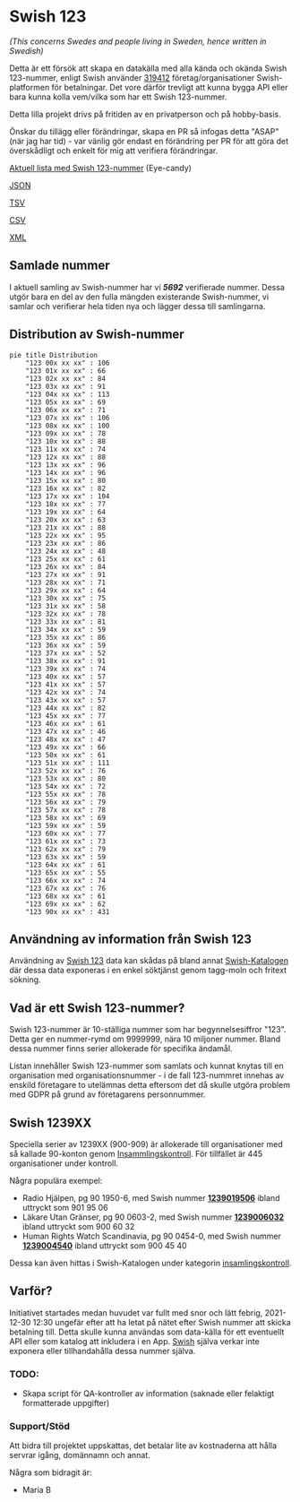 # Swish 123

*(This concerns Swedes and people living in Sweden, hence written in Swedish)*

Detta är ett försök att skapa en datakälla med alla kända och okända Swish 123-nummer, enligt Swish använder [319412](https://www.swish.nu/about-swish#Swish_in_numbers) företag/organisationer Swish-platformen för betalningar. Det vore därför trevligt att kunna bygga API eller bara kunna kolla vem/vilka som har ett Swish 123-nummer.

Detta lilla projekt drivs på fritiden av en privatperson och på hobby-basis.

Önskar du tillägg eller förändringar, skapa en PR så infogas detta "ASAP" (när jag har tid) - var vänlig gör endast en förändring per PR för att göra det överskådligt och enkelt för mig att verifiera förändringar.



[Aktuell lista med Swish 123-nummer](https://github.com/cisene/swish-123/blob/master/swish-123.md) (Eye-candy)

[JSON](https://github.com/cisene/swish-123/blob/master/json/swish-123-datasource.json)

[TSV](https://github.com/cisene/swish-123/blob/master/text/swish-123-datasource.tsv)

[CSV](https://github.com/cisene/swish-123/blob/master/text/swish-123-datasource.csv)

[XML](https://github.com/cisene/swish-123/blob/master/xml-data/swish-123-datasource.xml)



## Samlade nummer

I aktuell samling av Swish-nummer har vi ***5692*** verifierade nummer. Dessa utgör bara en del av den fulla mängden existerande Swish-nummer, vi samlar och verifierar hela tiden nya och lägger dessa till samlingarna.

## Distribution av Swish-nummer

```mermaid
pie title Distribution
    "123 00x xx xx" : 106
    "123 01x xx xx" : 66
    "123 02x xx xx" : 84
    "123 03x xx xx" : 91
    "123 04x xx xx" : 113
    "123 05x xx xx" : 69
    "123 06x xx xx" : 71
    "123 07x xx xx" : 106
    "123 08x xx xx" : 100
    "123 09x xx xx" : 78
    "123 10x xx xx" : 88
    "123 11x xx xx" : 74
    "123 12x xx xx" : 88
    "123 13x xx xx" : 96
    "123 14x xx xx" : 96
    "123 15x xx xx" : 80
    "123 16x xx xx" : 82
    "123 17x xx xx" : 104
    "123 18x xx xx" : 77
    "123 19x xx xx" : 64
    "123 20x xx xx" : 63
    "123 21x xx xx" : 88
    "123 22x xx xx" : 95
    "123 23x xx xx" : 86
    "123 24x xx xx" : 48
    "123 25x xx xx" : 61
    "123 26x xx xx" : 84
    "123 27x xx xx" : 91
    "123 28x xx xx" : 71
    "123 29x xx xx" : 64
    "123 30x xx xx" : 75
    "123 31x xx xx" : 58
    "123 32x xx xx" : 78
    "123 33x xx xx" : 81
    "123 34x xx xx" : 59
    "123 35x xx xx" : 86
    "123 36x xx xx" : 59
    "123 37x xx xx" : 52
    "123 38x xx xx" : 91
    "123 39x xx xx" : 74
    "123 40x xx xx" : 57
    "123 41x xx xx" : 57
    "123 42x xx xx" : 74
    "123 43x xx xx" : 57
    "123 44x xx xx" : 82
    "123 45x xx xx" : 77
    "123 46x xx xx" : 61
    "123 47x xx xx" : 46
    "123 48x xx xx" : 47
    "123 49x xx xx" : 66
    "123 50x xx xx" : 61
    "123 51x xx xx" : 111
    "123 52x xx xx" : 76
    "123 53x xx xx" : 80
    "123 54x xx xx" : 72
    "123 55x xx xx" : 78
    "123 56x xx xx" : 79
    "123 57x xx xx" : 78
    "123 58x xx xx" : 69
    "123 59x xx xx" : 59
    "123 60x xx xx" : 77
    "123 61x xx xx" : 73
    "123 62x xx xx" : 79
    "123 63x xx xx" : 59
    "123 64x xx xx" : 61
    "123 65x xx xx" : 55
    "123 66x xx xx" : 74
    "123 67x xx xx" : 76
    "123 68x xx xx" : 61
    "123 69x xx xx" : 62
    "123 90x xx xx" : 431
```

## Användning av information från Swish 123

Användning av [Swish 123](https://github.com/cisene/swish-123) data kan skådas på bland annat [Swish-Katalogen](https://b19.se/swish-katalogen/) där dessa data exponeras i en enkel söktjänst genom tagg-moln och fritext sökning.



## Vad är ett Swish 123-nummer?

Swish 123-nummer är 10-ställiga nummer som har begynnelsesiffror "123". Detta ger en nummer-rymd om 9999999, nära 10 miljoner nummer. Bland dessa nummer finns serier allokerade för specifika ändamål. 

Listan innehåller Swish 123-nummer som samlats och kunnat knytas till en organisation med organisationsnummer - i de fall 123-nummret innehas av enskild företagare to utelämnas detta eftersom det då skulle utgöra problem med GDPR på grund av företagarens personnummer.



## Swish 1239XX

Speciella serier av 1239XX (900-909) är allokerade till organisationer med så kallade 90-konton genom [Insammlingskontroll](https://www.insamlingskontroll.se/90-konto-organisationer/). För tillfället är 445 organisationer under kontroll.

Några populära exempel:

* Radio Hjälpen, pg 90 1950-6, med Swish nummer **[1239019506](https://b19.se/swish-katalogen/1239019506)** ibland uttryckt som 901 95 06
* Läkare Utan Gränser, pg 90 0603-2, med Swish nummer **[1239006032](https://b19.se/swish-katalogen/1239006032)** ibland uttryckt som 900 60 32
* Human Rights Watch Scandinavia, pg 90 0454-0, med Swish nummer **[1239004540](https://b19.se/swish-katalogen/1239004540)** ibland uttryckt som 900 45 40

Dessa kan även hittas i Swish-Katalogen under kategorin [insamlingskontroll](https://b19.se/swish-katalogen/k/insamlingskontroll).



## Varför?

Initiativet startades medan huvudet var fullt med snor och lätt febrig, 2021-12-30 12:30 ungefär efter att ha letat på nätet efter Swish nummer att skicka betalning till. Detta skulle kunna användas som data-källa för ett eventuellt API eller som katalog att inkludera i en App. [Swish](https://swish.nu/) själva verkar inte exponera eller tillhandahålla dessa nummer själva. 



### TODO:

* Skapa script för QA-kontroller av information (saknade eller felaktigt formatterade uppgifter)


### Support/Stöd

Att bidra till projektet uppskattas, det betalar lite av kostnaderna att hålla servrar igång, domännamn och annat.

Några som bidragit är:
* Maria B
